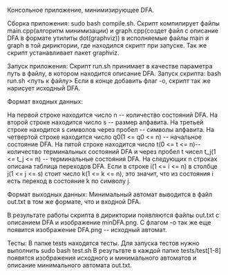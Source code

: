 Консольное приложение, минимизирующее DFA.

Сборка приложения: sudo bash compile.sh. Скрипт компилирует файлы main.cpp(алгоритм минимизации) и graph.cpp(создет файл с описание DFA в формате утилиты dot(graphviz)) в исполняемые файлы main и graph в той дириктории, где находился скрипт при запуске. Так же скрипт устанавливает пакет graphviz.

Запуск приложения:
Скрипт run.sh принимает в качестве параметра путь в файлу, в котором находится описание DFA.
Запуск скрипта:
bash run.sh <путь к файлу>
Если в конце добавить флаг -o, скрипт так же нарисует исходный DFA.

Формат входных данных:

На первой строке находится число n -- количество состояний DFA.
На второй строке находится число s -- размер алфавита.
На третьей строке находится s символов через пробел -- символы алфавита.
На четвертой строке находится число q0(1 <= q0 <= n) -- начальное состояние DFA.
На пятой строке находится число t(0 <= t <= n)-- количество терминальных состояний DFA и через пробел t чисел t_j(1 <= t_j <= n) -- терминальные состояния DFA.
На следующих n строках описана таблица переходов DFA. Если в строке i(1 <= i <= n) в столбце j(1 <= j <= s) стоит число k(1 <= k <= n), это значит, что из состояния i есть переход в состояние k по символу j.

Формат выходных данных:
Минимальный автомат выводится в файл out.txt в том же формате, что и входной DFA.

В результате работы скрипта в дириктории появляются файлы out.txt с описанием DFA и изображение minDFA.png. С флагом -o так же еще появится изображение DFA.png -- исходный автомат.

Тесты:
В папке tests находятся тесты. Для запуска тестов нужно выполнить
sudo bash test.sh
В резутьтвте в каждой папке tests/test[1-8] появятся изображения исходного и минимального автоматов и описание минимального автомата out.txt.
